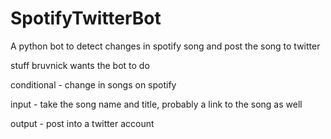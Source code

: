 # SpotifyTwitterBot
A python bot to detect changes in spotify song and post the song to twitter

stuff bruvnick wants the bot to do

conditional - change in songs on spotify

input - take the song name and title, probably a link to the song as well

output - post into a twitter account
